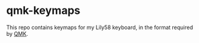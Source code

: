 # qmk-keymaps

This repo contains keymaps for my Lily58 keyboard, in the format required by [QMK](https://qmk.fm/).

